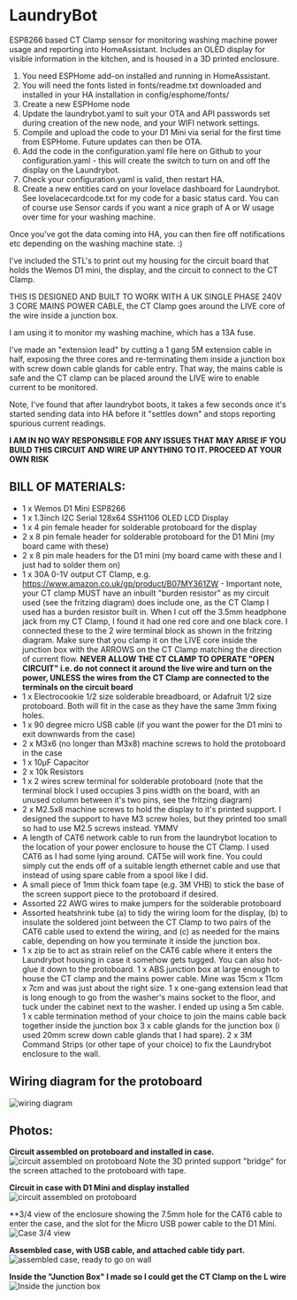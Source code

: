 # LaundryBot
ESP8266 based CT Clamp sensor for monitoring washing machine power usage and reporting into HomeAssistant. Includes an OLED display for visible information in the kitchen, and is housed in a 3D printed enclosure. 

1. You need ESPHome add-on installed and running in HomeAssistant. 
1. You will need the fonts listed in fonts/readme.txt downloaded and installed in your HA installation in config/esphome/fonts/
1. Create a new ESPHome node
1. Update the laundrybot.yaml to suit your OTA and API passwords set during creation of the new node, and your WIFI network settings.
1. Compile and upload the code to your D1 Mini via serial for the first time from ESPHome. Future updates can then be OTA.
1. Add the code in the configuration.yaml file here on Github to your configuration.yaml - this will create the switch to turn on and off the display on the Laundrybot.
1. Check your configuration.yaml is valid, then restart HA.
1. Create a new entities card on your lovelace dashboard for Laundrybot. See lovelacecardcode.txt for my code for a basic status card. You can of course use Sensor cards if you want a nice graph of A or W usage over time for your washing machine.

Once you've got the data coming into HA, you can then fire off notifications etc depending on the washing machine state. :)

I've included the STL's to print out my housing for the circuit board that holds the Wemos D1 mini, the display, and the circuit to connect to the CT Clamp.

THIS IS DESIGNED AND BUILT TO WORK WITH A UK SINGLE PHASE 240V 3 CORE MAINS POWER CABLE, the CT Clamp goes around the LIVE core of the wire inside a junction box.

I am using it to monitor my washing machine, which has a 13A fuse. 

I've made an "extension lead" by cutting a 1 gang 5M extension cable in half, exposing the three cores and re-terminating them inside a junction box with screw down cable glands for cable entry. That way, the mains cable is safe and the CT clamp can be placed around the LIVE wire to enable current to be monitored.

Note, I've found that after laundrybot boots, it takes a few seconds once it's started sending data into HA before it "settles down" and stops reporting spurious current readings. 

**I AM IN NO WAY RESPONSIBLE FOR ANY ISSUES THAT MAY ARISE IF YOU BUILD THIS CIRCUIT AND WIRE UP ANYTHING TO IT. PROCEED AT YOUR OWN RISK**

## BILL OF MATERIALS:
* 1 x Wemos D1 Mini ESP8266 
* 1 x 1.3inch I2C Serial 128x64 SSH1106 OLED LCD Display  
* 1 x 4 pin female header for solderable protoboard for the display
* 2 x 8 pin female header for solderable protoboard for the D1 Mini (my board came with these)
* 2 x 8 pin male headers for the D1 mini (my board came with these and I just had to solder them on)
* 1 x 30A 0-1V output CT Clamp, e.g. https://www.amazon.co.uk/gp/product/B07MY361ZW - Important note, your CT clamp MUST have an inbuilt "burden resistor" as my circuit used (see the fritzing diagram) does include one, as the CT Clamp I used has a burden resistor built in. When I cut off the 3.5mm headphone jack from my CT Clamp, I found it had one red core and one black core. I connected these to the 2 wire terminal block as shown in the fritzing diagram. Make sure that you clamp it on the LIVE core inside the junction box with the ARROWS on the CT Clamp matching the direction of current flow. **NEVER ALLOW THE CT CLAMP TO OPERATE "OPEN CIRCUIT" i.e. do not connect it around the live wire and turn on the power, UNLESS the wires from the CT Clamp are connected to the terminals on the circuit board**
* 1 x Electrocookie 1/2 size solderable breadboard, or Adafruit 1/2 size protoboard. Both will fit in the case as they have the same 3mm fixing holes.
* 1 x 90 degree micro USB cable (if you want the power for the D1 mini to exit downwards from the case)
* 2 x M3x6 (no longer than M3x8) machine screws to hold the protoboard in the case
* 1 x 10µF Capacitor
* 2 x 10k Resistors
* 1 x 2 wires screw terminal for solderable protoboard (note that the terminal block I used occupies 3 pins width on the board, with an unused column between it's two pins, see the fritzing diagram)
* 2 x M2.5x8 machine screws to hold the display to it's printed support. I designed the support to have M3 screw holes, but they printed too small so had to use M2.5 screws instead. YMMV
* A length of CAT6 network cable to run from the laundrybot location to the location of your power enclosure to house the CT Clamp. I used CAT6 as I had some lying around. CAT5e will work fine.  You could simply cut the ends off of a suitable length ethernet cable and use that instead of using spare cable from a spool like I did. 
* A small piece of 1mm thick foam tape (e.g. 3M VHB) to stick the base of the screen support piece to the protoboard if desired.
* Assorted 22 AWG wires to make jumpers for the solderable protoboard
* Assorted heatshrink tube (a) to tidy the wiring loom for the display, (b) to insulate the soldered joint between the CT Clamp to two pairs of the CAT6 cable used to extend the wiring, and (c) as needed for the mains cable, depending on how you terminate it inside the junction box.
* 1 x zip tie to act as strain relief on the CAT6 cable where it enters the Laundrybot housing in case it somehow gets tugged. You can also hot-glue it down to the protoboard. 
1 x ABS junction box at large enough to house the CT clamp and the mains power cable. Mine was 15cm x 11cm x 7cm and was just about the right size.
1 x one-gang extension lead that is long enough to go from the washer's mains socket to the floor, and tuck under the cabinet next to the washer. I ended up using a 5m cable.
1 x cable termination method of your choice to join the mains cable back together inside the junction box
3 x cable glands for the junction box (i used 20mm screw down cable glands that I had spare).
2 x 3M Command Strips (or other tape of your choice) to fix the Laundrybot enclosure to the wall.

## Wiring diagram for the protoboard
![wiring diagram](https://github.com/tallnhairydave/LaundryBot/blob/main/photos/fritzing_diagram.png)

## Photos:
**Circuit assembled on protoboard and installed in case.** 
![circuit assembled on protoboard](https://github.com/tallnhairydave/LaundryBot/blob/main/photos/IMG_1792.jpeg)
Note the 3D printed support "bridge" for the screen attached to the protoboard with tape.

**Circuit in case with D1 Mini and display installed**
![circuit assembled on protoboard](https://github.com/tallnhairydave/LaundryBot/blob/main/photos/IMG_1790.jpeg)

**3/4 view of the enclosure showing the 7.5mm hole for the CAT6 cable to enter the case, and the slot for the Micro USB power cable to the D1 Mini.
![Case 3/4 view](https://github.com/tallnhairydave/LaundryBot/blob/main/photos/IMG_1793.jpeg)

**Assembled case, with USB cable, and attached cable tidy part.**
![assembled case, ready to go on wall](https://github.com/tallnhairydave/LaundryBot/blob/main/photos/IMG_1789.jpeg)

**Inside the "Junction Box" I made so I could get the CT Clamp on the L wire**
![Inside the junction box](https://github.com/tallnhairydave/LaundryBot/blob/main/photos/IMG_1791.JPG)


